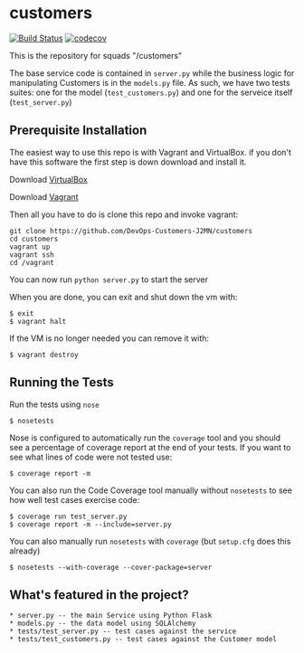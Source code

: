 # customers

[![Build Status](https://travis-ci.org/DevOps-Customers-J2MN/customers.svg?branch=master)](https://travis-ci.org/DevOps-Customers-J2MN/customers)
[![codecov](https://codecov.io/gh/DevOps-Customers-J2MN/customers/branch/master/graph/badge.svg)](https://codecov.io/gh/DevOps-Customers-J2MN/customers)

This is the repository for squads "/customers"

The base service code is contained in `server.py` while the business logic for manipulating Customers is in the `models.py` file. As such, we have two tests suites: one for the model (`test_customers.py`) and one for the serveice itself (`test_server.py`)

## Prerequisite Installation

The easiest way to use this repo is with Vagrant and VirtualBox. if you don't have this software the first step is down download and install it.

Download [VirtualBox](https://www.virtualbox.org/)

Download [Vagrant](https://www.vagrantup.com/)

Then all you have to do is clone this repo and invoke vagrant:

    git clone https://github.com/DevOps-Customers-J2MN/customers
    cd customers
    vagrant up
    vagrant ssh
    cd /vagrant

You can now run `python server.py` to start the server

When you are done, you can exit and shut down the vm with:

    $ exit
    $ vagrant halt

If the VM is no longer needed you can remove it with:

    $ vagrant destroy

## Running the Tests

Run the tests using `nose`

    $ nosetests

Nose is configured to automatically run the `coverage` tool and you should see a percentage of coverage report at the end of your tests. If you want to see what lines of code were not tested use:

    $ coverage report -m

You can also run the Code Coverage tool manually without `nosetests` to see how well test cases exercise code:

    $ coverage run test_server.py
    $ coverage report -m --include=server.py

You can also manually run `nosetests` with `coverage` (but `setup.cfg` does this already)

    $ nosetests --with-coverage --cover-package=server


## What's featured in the project?

    * server.py -- the main Service using Python Flask
    * models.py -- the data model using SQLAlchemy
    * tests/test_server.py -- test cases against the service
    * tests/test_customers.py -- test cases against the Customer model
